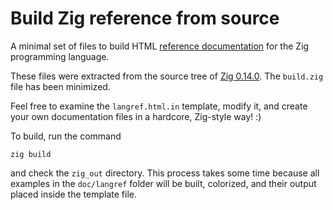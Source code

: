 # Build Zig reference from source

A minimal set of files to build HTML [reference documentation](https://ziglang.org/documentation/0.14.0/) for the Zig programming language.

These files were extracted from the source tree of [Zig 0.14.0](https://github.com/ziglang/zig/tree/5ad91a646a753cc3eecd8751e61cf458dadd9ac4/). The `build.zig` file has been minimized.

Feel free to examine the `langref.html.in` template, modify it, and create your own documentation files in a hardcore, Zig-style way! :)

To build, run the command
```
zig build
```
and check the `zig_out` directory. This process takes some time because all examples in the `doc/langref` folder will be built, colorized, and their output placed inside the template file.
